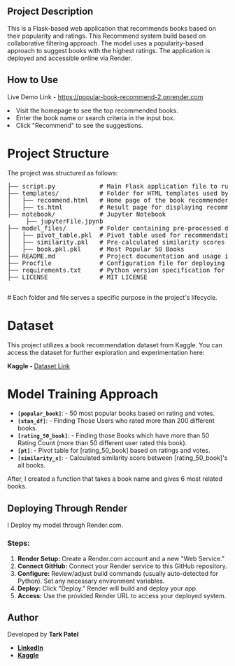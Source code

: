 <section>
        <h1>Project Description</h1>
        <p>This is a Flask-based web application that recommends books based on their popularity and ratings. This Recommend system build based on collaborative filtering approach. The model uses a popularity-based approach to suggest books with the highest ratings. The application is deployed and accessible online via Render.</p>
    </section>
    <!-- Section 2: How to Use -->
    <section>
        <h1>How to Use</h1>
        <p>Live Demo Link - <a href="https://popular-book-recommend-2.onrender.com" target="_blank">https://popular-book-recommend-2.onrender.com</a></p>
        <li>Visit the homepage to see the top recommended books.</li>
         <li>Enter the book name or search criteria in the input box.</li>
         <li>Click "Recommend" to see the suggestions.</li>
    </section>
    <!-- Section 3: Project Structure -->



</head>
<body>
    <div class="container">
        <h1 class="mb-4">Project Structure</h1>
        <p>The project was structured as follows:</p>
        <pre>
├── script.py            # Main Flask application file to run the web app
├── templates/           # Folder for HTML templates used by the Flask app
│   ├── recommend.html   # Home page of the book recommender system
│   ├── ts.html          # Result page for displaying recommendations
├── notebook/            # Jupyter Notebook
     ├── jupyterFile.jpynb      
├── model_files/         # Folder containing pre-processed data and similarity files
│   ├── pivot_table.pkl  # Pivot table used for recommendations
│   ├── similarity.pkl   # Pre-calculated similarity scores
│   ├── book.pkl.pkl     # Most Popular 50 Books          
├── README.md            # Project documentation and usage instructions
├── Procfile             # Configuration file for deploying on Render
├── requirements.txt     # Python version specification for Render
├── LICENSE              # MIT LICENSE
        </pre>
        <p class="text-muted"># Each folder and file serves a specific purpose in the project's lifecycle.</p>
    </div>
</body>
</html>
   
  <h1>Dataset</h1>

<p>This project utilizes a book recommendation dataset from Kaggle. You can access the dataset for further exploration and experimentation here:</p>

<p> 
   <b>Kaggle - </b> <a href="https://www.kaggle.com/datasets/arashnic/book-recommendation-dataset"> Dataset Link</a>
</p>

 </section>
   <h1>Model Training Approach</h1>
        <ul>
            <li><code><strong>[popular_book]</strong></code>: - 50 most popular books based on rating and votes.</li>
            <li><code><strong>[stan_df]</strong></code>: - Finding Those Users who rated more than 200 different books.</li>
            <li><code><strong>[rating_50_book]</strong></code>: - Finding those Books which have more than 50 Rating Count (more than 50 different user rated this book).</li>
            <li><code><strong>[pt]</strong></code>: - Pivot table for [rating_50_book] based on ratings and votes.</li>
            <li><code><strong>[similarity_s]</strong></code>: - Calculated similarity score between [rating_50_book]'s all books.</li>
        </ul>
        <p>After, I created a function that takes a book name and gives 6 most related books.</p>

      
  </section>
    <!-- Section 5: Deploying -->
    <section>
        <h1>Deploying Through Render</h1>
        
  <p>I Deploy my model through Render.com.</p>

  <h3>Steps:</h3>
  <ol>
    <li><strong>Render Setup:</strong> Create a Render.com account and a new "Web Service."</li>
    <li><strong>Connect GitHub:</strong> Connect your Render service to this GitHub repository.</li>
    <li><strong>Configure:</strong> Review/adjust build commands (usually auto-detected for Python). Set any necessary environment variables.</li>
    <li><strong>Deploy:</strong> Click "Deploy." Render will build and deploy your app.</li>
    <li><strong>Access:</strong> Use the provided Render URL to access your deployed system.</li>
  </ol>
    </section>
    <!-- Section 6: Author -->
    <section>
        <h1>Author</h1>
        <p>Developed by <b><a</b>Tark Patel<a/></a></b>
        <ul>
          <li><b><a href="https://www.linkedin.com/in/tarkpatel">LinkedIn</a></b></li>
          <li><b><a href="https://www.kaggle.com/tarkpatel">Kaggle</a></b></li>
        </ul>

    
</body>
</html>

